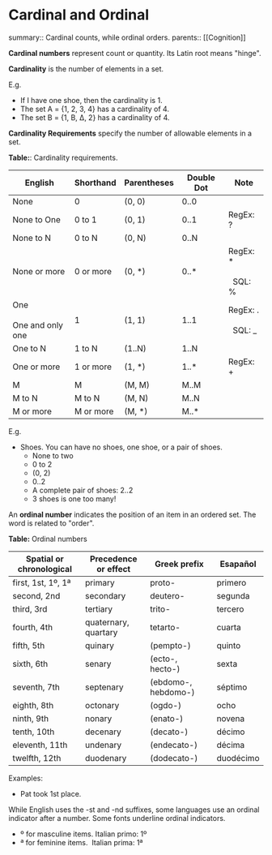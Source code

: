 # Cardinal and Ordinal

summary:: Cardinal counts, while ordinal orders.
parents:: [[Cognition]]

**Cardinal numbers** represent count or quantity. Its Latin root means "hinge".  

**Cardinality** is the number of elements in a set.  

E.g.
- If I have one shoe, then the cardinality is 1.    
- The set A = {1, 2, 3, 4} has a cardinality of 4.    
- The set B = {1, B, Δ, 2} has a cardinality of 4.

**Cardinality Requirements** specify the number of allowable elements in a set.
  
**Table:**: Cardinality requirements.

| English                     | Shorthand | Parentheses | Double Dot | Note                     |
| --------------------------- | --------- | ----------- | ---------- | ------------------------ |
| None                        | 0         | (0, 0)      | 0..0       |                          |
| None to One                 | 0 to 1    | (0, 1)      | 0..1       | RegEx: ?                 |
| None to N                   | 0 to N    | (0, N)      | 0..N       |                          |
| None or more                | 0 or more | (0, *)      | 0..*       | RegEx: *<br><br>  SQL: % |
| One<br><br>One and only one | 1         | (1, 1)      | 1..1       | RegEx: .<br><br>  SQL: _ |
| One to N                    | 1 to N    | (1..N)      | 1..N       |                          |
| One or more                 | 1 or more | (1, *)      | 1..*       | RegEx: +                 |
| M                           | M         | (M, M)      | M..M       |                          |
| M to N                      | M to N    | (M, N)      | M..N       |                          |
| M or more                   | M or more | (M, *)      | M..*       |                          |

E.g.
- Shoes. You can have no shoes, one shoe, or a pair of shoes.
  - None to two
  - 0 to 2
  - (0, 2)
  - 0..2
  - A complete pair of shoes: 2..2
  - 3 shoes is one too many!
  
An **ordinal number** indicates the position of an item in an ordered set. The word is related to "order".

  
**Table:** Ordinal numbers

| Spatial or chronological | Precedence or effect | Greek prefix        | Esapañol  |
| ------------------------ | -------------------- | ------------------- | --------- |
| first, 1st, 1º, 1ª       | primary              | proto-              | primero   |
| second, 2nd              | secondary            | deutero-            | segunda   |
| third, 3rd               | tertiary             | trito-              | tercero   |
| fourth, 4th              | quaternary, quartary | tetarto-            | cuarta    |
| fifth, 5th               | quinary              | (pempto-)           | quinto    |
| sixth, 6th               | senary               | (ecto-, hecto-)     | sexta     |
| seventh, 7th             | septenary            | (ebdomo-, hebdomo-) | séptimo   |
| eighth, 8th              | octonary             | (ogdo-)             | ocho      |
| ninth, 9th               | nonary               | (enato-)            | novena    |
| tenth, 10th              | decenary             | (decato-)           | décimo    |
| eleventh, 11th           | undenary             | (endecato-)         | décima    |
| twelfth, 12th            | duodenary            | (dodecato-)         | duodécimo |

  

Examples:
- Pat took 1st place.

While English uses the -st and -nd suffixes, some languages use an ordinal indicator after a number. Some fonts underline ordinal indicators.
- º for masculine items. Italian primo: 1º
- ª for feminine items.  Italian prima: 1ª
